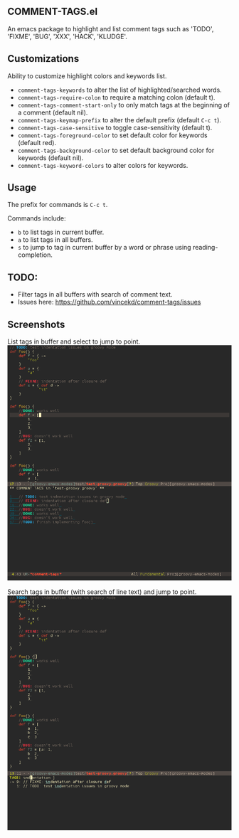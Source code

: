 ## COMMENT-TAGS.el

An emacs package to highlight and list comment tags such as 'TODO', 'FIXME', 'BUG', 'XXX', 'HACK', 'KLUDGE'.

## Customizations
Ability to customize highlight colors and keywords list.

  * `comment-tags-keywords` to alter the list of highlighted/searched words.
  * `comment-tags-require-colon` to require a matching colon (default t).
  * `comment-tags-comment-start-only` to only match tags at the beginning of a comment (default nil).
  * `comment-tags-keymap-prefix` to alter the default prefix (default `C-c t`).
  * `comment-tags-case-sensitive` to toggle case-sensitivity (default t).
  * `comment-tags-foreground-color` to set default color for keywords (default red).
  * `comment-tags-background-color` to set default background color for keywords (default nil).
  * `comment-tags-keyword-colors` to alter colors for keywords.

## Usage
The prefix for commands is `C-c t`.

Commands include:
  * `b` to list tags in current buffer.
  * `a` to list tags in all buffers.
  * `s` to jump to tag in current buffer by a word or phrase using reading-completion.

## TODO:
  * Filter tags in all buffers with search of comment text.
  * Issues here: https://github.com/vincekd/comment-tags/issues


## Screenshots

List tags in buffer and select to jump to point.
![screenshot](screenshots/buffer-list.png)

Search tags in buffer (with search of line text) and jump to point.
![screenshot](screenshots/buffer-search.png)
